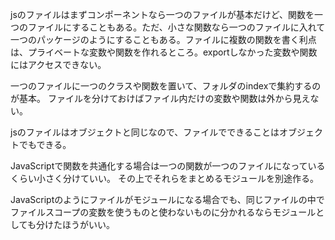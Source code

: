 jsのファイルはまずコンポーネントなら一つのファイルが基本だけど、関数を一つのファイルにすることもある。ただ、小さな関数なら一つのファイルに入れて一つのパッケージのようにすることもある。ファイルに複数の関数を書く利点は、プライベートな変数や関数を作れるところ。exportしなかった変数や関数にはアクセスできない。

一つのファイルに一つのクラスや関数を置いて、フォルダのindexで集約するのが基本。
ファイルを分けておけばファイル内だけの変数や関数は外から見えない。

jsのファイルはオブジェクトと同じなので、ファイルでできることはオブジェクトでもできる。

JavaScriptで関数を共通化する場合は一つの関数が一つのファイルになっているくらい小さく分けていい。
その上でそれらをまとめるモジュールを別途作る。

JavaScriptのようにファイルがモジュールになる場合でも、同じファイルの中でファイルスコープの変数を使うものと使わないものに分かれるならモジュールとしても分けたほうがいい。
